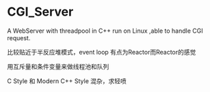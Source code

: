 # CGI_Server
A WebServer with threadpool in C++ run on Linux ,able to handle CGI request.

比较贴近于半反应堆模式，event loop 有点为Reactor而Reactor的感觉

用互斥量和条件变量来做线程池和队列

C Style 和 Modern C++ Style 混杂，求轻喷
